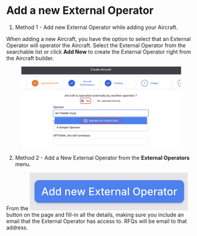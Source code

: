 # Add a new External Operator

1. Method 1 - Add new External Operator while adding your Aircraft.

When adding a new Aircraft, you have the option to select that an External Operator will operator the Aircraft.  Select the External Operator from the searchable list or click **Add New** to create the External Operator right from the Aircraft builder.

<figure><img src="../../.gitbook/assets/image (2) (1).png" alt=""><figcaption></figcaption></figure>



2. Method 2 - Add a New External Operator from the **External Operators** menu.

From the <img src="../../.gitbook/assets/image (3) (1).png" alt="" data-size="line"> button on the page and fill-in all the details, making sure you include an email that the External Operator has access to.  RFQs will be email to that address.
